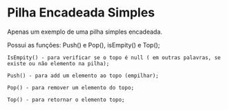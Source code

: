 # Pilha Encadeada Simples

  Apenas um exemplo de uma pilha simples encadeada.
  
  Possui as funções: 
  Push() e Pop(), isEmpity() e Top();
  
    IsEmpity() - para verificar se o topo é null ( em outras palavras, se existe ou não elemento na pilha);
  
    Push() - para add um elemento ao topo (empilhar);
     
    Pop() - para remover um elemento do topo;
     
    Top() - para retornar o elemento topo;

